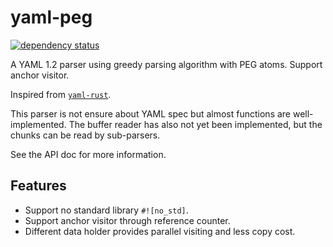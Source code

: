 # yaml-peg

[![dependency status](https://deps.rs/repo/github/KmolYuan/yaml-peg-rs/status.svg)](https://deps.rs/crate/yaml-peg/)

A YAML 1.2 parser using greedy parsing algorithm with PEG atoms. Support anchor visitor.

Inspired from [`yaml-rust`](https://github.com/chyh1990/yaml-rust).

This parser is not ensure about YAML spec but almost functions are well-implemented.
The buffer reader has also not yet been implemented, but the chunks can be read by sub-parsers.

See the API doc for more information.

## Features

+ Support no standard library `#![no_std]`.
+ Support anchor visitor through reference counter.
+ Different data holder provides parallel visiting and less copy cost.
